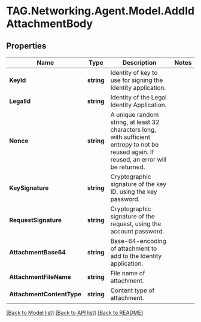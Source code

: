 # TAG.Networking.Agent.Model.AddIdAttachmentBody

## Properties

Name | Type | Description | Notes
------------ | ------------- | ------------- | -------------
**KeyId** | **string** | Identity of key to use for signing the Identity application. | 
**LegalId** | **string** | Identity of the Legal Identity Application. | 
**Nonce** | **string** | A unique random string, at least 32 characters long, with sufficient entropy to not be reused again. If reused, an error will be returned. | 
**KeySignature** | **string** | Cryptographic signature of the key ID, using the key password.  | 
**RequestSignature** | **string** | Cryptographic signature of the request, using the account password.  | 
**AttachmentBase64** | **string** | Base-64-encoding of attachment to add to the Identity application. | 
**AttachmentFileName** | **string** | File name of attachment. | 
**AttachmentContentType** | **string** | Content type of attachment. | 

[[Back to Model list]](../README.md#documentation-for-models) [[Back to API list]](../README.md#documentation-for-api-endpoints) [[Back to README]](../README.md)

